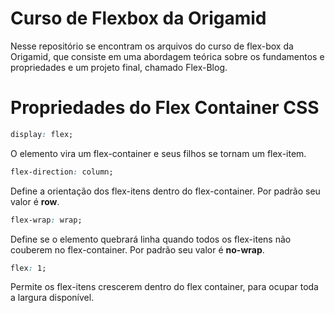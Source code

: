 # Curso de Flexbox da Origamid

Nesse repositório se encontram os arquivos do curso de flex-box da Origamid, que consiste em uma abordagem teórica sobre os fundamentos e propriedades e um projeto final, chamado Flex-Blog.

# Propriedades do Flex Container CSS

 ```css
display: flex;
```
O elemento vira um flex-container e seus filhos se tornam um flex-item. 

```css
flex-direction: column;
```
Define a orientação dos flex-itens dentro do flex-container. Por padrão seu valor é **row**.

 ```css
flex-wrap: wrap;
```
Define se o elemento quebrará linha quando todos os flex-itens não couberem no flex-container. Por padrão seu valor é **no-wrap**.

 ```css
flex: 1;
```
Permite os flex-itens crescerem dentro do flex container, para ocupar toda a largura disponível.
